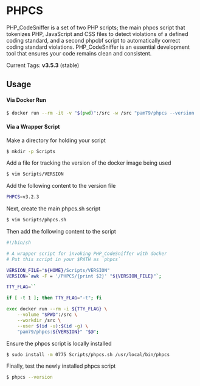 # PHPCS
PHP_CodeSniffer is a set of two PHP scripts; the main phpcs script that tokenizes PHP, JavaScript and CSS files to detect violations of a defined coding standard, and a second phpcbf script to automatically correct coding standard violations. PHP_CodeSniffer is an essential development tool that ensures your code remains clean and consistent.

Current Tags: **v3.5.3** (stable)

## Usage

#### Via Docker Run

```sh
$ docker run --rm -it -v "$(pwd)":/src -w /src "pam79/phpcs --version
```

#### Via a Wrapper Script

Make a directory for holding your script
```sh
$ mkdir -p Scripts
```

Add a file for tracking the version of the docker image being used
```sh
$ vim Scripts/VERSION
```

Add the following content to the version file
```sh
PHPCS=v3.2.3
```

Next, create the main phpcs.sh script
```sh
$ vim Scripts/phpcs.sh
```

Then add the following content to the script
```sh
#!/bin/sh

# A wrapper script for invoking PHP_CodeSniffer with docker
# Put this script in your $PATH as `phpcs`

VERSION_FILE="${HOME}/Scripts/VERSION"
VERSION=`awk -F = '/PHPCS/{print $2}' "${VERSION_FILE}"`;

TTY_FLAG=``

if [ -t 1 ]; then TTY_FLAG="-t"; fi

exec docker run --rm -i ${TTY_FLAG} \
    --volume "$PWD":/src \
    --workdir /src \
    --user $(id -u):$(id -g) \
    "pam79/phpcs:${VERSION}" "$@";
```

Ensure the phpcs script is locally installed
```sh
$ sudo install -m 0775 Scripts/phpcs.sh /usr/local/bin/phpcs
```

Finally, test the newly installed phpcs script
```sh
$ phpcs --version
```
